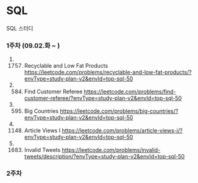 # SQL
SQL 스터디

### 1주차 (09.02.화 ~ )
1. 1757. Recyclable and Low Fat Products
https://leetcode.com/problems/recyclable-and-low-fat-products/?envType=study-plan-v2&envId=top-sql-50
2. 584. Find Customer Referee
https://leetcode.com/problems/find-customer-referee/?envType=study-plan-v2&envId=top-sql-50
3. 595. Big Countries
https://leetcode.com/problems/big-countries/?envType=study-plan-v2&envId=top-sql-50
4. 1148. Article Views I
https://leetcode.com/problems/article-views-i/?envType=study-plan-v2&envId=top-sql-50
5. 1683. Invalid Tweets
https://leetcode.com/problems/invalid-tweets/description/?envType=study-plan-v2&envId=top-sql-50



### 2주차
